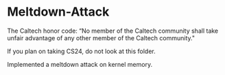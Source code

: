 # Meltdown-Attack

The Caltech honor code: “No member of the Caltech community shall take unfair advantage of any other member of the Caltech community."

If you plan on taking CS24, do not look at this folder.

Implemented a meltdown attack on kernel memory.
